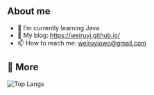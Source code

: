 ## About me
- 🌱 I’m currently learning Java              
- 🔭 My blog: https://weiruyi.github.io/
- 📫 How to reach me: weiruyiowo@gmail.com     






## :newspaper: More
![Top Langs](https://github-readme-stats.vercel.app/api/top-langs/?username=weiruyi&layout=compact&theme=tokyonight)

<!--
**weiruyi/weiruyi** is a ✨ _special_ ✨ repository because its `README.md` (this file) appears on your GitHub profile.
## Github summary
![](https://github-readme-stats.vercel.app/api?username=weiruyi&show_icons=true&theme=transparent)
Here are some ideas to get you started:

- 🔭 I’m currently working on ...
- 🌱 I’m currently learning ...
- 👯 I’m looking to collaborate on ...
- 🤔 I’m looking for help with ...
- 💬 Ask me about ...
- 📫 How to reach me: ...
- 😄 Pronouns: ...
- ⚡ Fun fact: ...
-->
